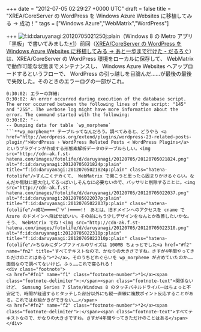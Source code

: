 
+++
date = "2012-07-05 02:29:27 +0000 UTC"
draft = false
title = "XREA/CoreServer の WordPress を Windows Azure Websites に移植してみる → 成功！"
tags = ["Windows Azure","WebMatrix","WordPress"]

+++
<img src="http://cdn-ak.f.st-hatena.com/images/fotolife/d/daruyanagi/20120705/20120705021250.jpg" alt="f:id:daruyanagi:20120705021250j:plain" title="f:id:daruyanagi:20120705021250j:plain" class="hatena-fotolife"/>（Windows 8 の Metro アプリ「黒板」で書いてみました<a href="#f1" name="fn1" title="関係ないけど、 Sumsung Series 7 Slate/Windows 8 のタッチパネルドライバーはちょっと不安定で、時間が経過するとタッチした部分以外にも縦一直線に複数ポイント反応することがある。これではお絵かきができない……">*1</a>）前回（<a href="http://daruyanagi.hatenablog.com/entry/2012/07/05/015015">XREA/CoreServer の WordPress を Windows Azure Websites に移植してみる → あと一歩まで行けた - だるろぐ</a>）は、XREA/CoreServer の WordPress 環境をローカルに保存して、 WebMatrix で動作可能な状態までメンテナンスし、 Windows Azure Websites へアップロードするというフローで、 WordPress の引っ越しを目論んだ……が最後の最後で失敗した。そのときのエラーログの一部がこれ。
```
0:30:02: エラーの詳細:
0:30:02: An error occurred during execution of the database script. The error occurred between the following lines of the script: "145" and "255". The verbose log might have more information about the error. The command started with the following:
0:30:02: "--
-- Dumping data for table `wp_morpheme`
```**wp_morpheme** テーブルってなんだろう。調べてみると、どうやら <a href="http://wordpress.org/extend/plugins/wordpress-23-related-posts-plugin/">WordPress › WordPress Related Posts « WordPress Plugins</a> というプラグインが作成する形態素解析データのテーブルらしい。<img src="http://cdn-ak.f.st-hatena.com/images/fotolife/d/daruyanagi/20120705/20120705021824.png" alt="f:id:daruyanagi:20120705021824p:plain" title="f:id:daruyanagi:20120705021824p:plain" class="hatena-fotolife"/>すんごくデカくて、 WebMatrix で開こうと思ったら固まりかけるぐらい。なんだか無駄に肥大化してるっぽいしそんなに必要ないので、バッサリと削除することに。<img src="http://cdn-ak.f.st-hatena.com/images/fotolife/d/daruyanagi/20120705/20120705022037.png" alt="f:id:daruyanagi:20120705022037p:plain" title="f:id:daruyanagi:20120705022037p:plain" class="hatena-fotolife"/>成功━━━━(ﾟ∀ﾟ)━━━━!!　あとは、旧ドメインへのアクセスを cname で Azure のドメインへ飛ばせばいい。その前にもう少しデザインをなんとか改善したいかな。そう、 WebMatrix でね！<img src="http://cdn-ak.f.st-hatena.com/images/fotolife/d/daruyanagi/20120705/20120705022310.png" alt="f:id:daruyanagi:20120705022310p:plain" title="f:id:daruyanagi:20120705022310p:plain" class="hatena-fotolife"/>ちなみにダンプファイルのサイズは 100MB ちょっとでした<a href="#f2" name="fn2" title="すべてテキストなので、かなりの大きさですね。さすが4年間やってきただけのことはある">*2</a>。そのうちどれぐらいを wp_morpheme が占めていたのか……面倒なので調べてないけど。ふぅ……これで寝られる！
<div class="footnote">
<a href="#fn1" name="f1" class="footnote-number">*1</a><span class="footnote-delimiter">:</span><span class="footnote-text">関係ないけど、 Sumsung Series 7 Slate/Windows 8 のタッチパネルドライバーはちょっと不安定で、時間が経過するとタッチした部分以外にも縦一直線に複数ポイント反応することがある。これではお絵かきができない……</span>
<a href="#fn2" name="f2" class="footnote-number">*2</a><span class="footnote-delimiter">:</span><span class="footnote-text">すべてテキストなので、かなりの大きさですね。さすが4年間やってきただけのことはある</span>
</div>

